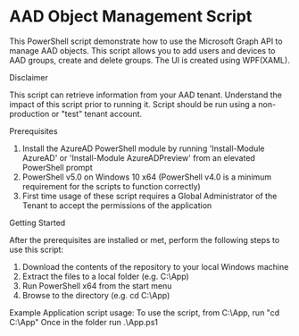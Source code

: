 # AAD Object Management Script

This PowerShell script demonstrate how to use the Microsoft Graph API to manage AAD objects.  This script allows you to add users and devices to AAD groups, create and delete groups. The UI is created using WPF(XAML).


Disclaimer

This script can retrieve information from your AAD tenant. Understand the impact of this script prior to running it. Script should be run using a non-production or "test" tenant account. 


Prerequisites

1. Install the AzureAD PowerShell module by running 'Install-Module AzureAD' or 'Install-Module AzureADPreview' from an elevated    PowerShell prompt
2. PowerShell v5.0 on Windows 10 x64 (PowerShell v4.0 is a minimum requirement for the scripts to function correctly)
3. First time usage of these script requires a Global Administrator of the Tenant to accept the permissions of the application


Getting Started

After the prerequisites are installed or met, perform the following steps to use this script:

1. Download the contents of the repository to your local Windows machine
2. Extract the files to a local folder (e.g. C:\App)
3. Run PowerShell x64 from the start menu
4. Browse to the directory (e.g. cd  C:\App)

Example Application script usage:
To use the script, from C:\App, run "cd C:\App"
Once in the folder run .\App.ps1 
